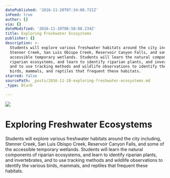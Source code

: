```yaml
---
datePublished: '2016-11-20T07:34:00.721Z'
inFeed: true
author: []
via: {}
dateModified: '2016-11-20T06:58:08.234Z'
title: Exploring Freshwater Ecosystems
publisher: {}
description: >-
  Students will explore various freshwater habitats around the city including,
  Stenner Creek, San Luis Obispo Creek, Reservoir Canyon Falls, and some of the
  accessible temporary wetlands. Students will learn the natural components of
  riparian ecosystems, and learn to identify riparian plants, and invertebrates,
  and to use tracking methods and wildlife observations to identify the various
  birds, mammals, and reptiles that frequent these habitats.
starred: false
sourcePath: _posts/2016-11-20-exploring-freshwater-ecosystems.md
_type: Blurb

---
```

![](https://the-grid-user-content.s3-us-west-2.amazonaws.com/aff9c4a5-dd82-4788-a620-af2407a9fb11.jpg)

# Exploring Freshwater Ecosystems

Students will explore various freshwater habitats around the city including, Stenner Creek, San Luis Obispo Creek, Reservoir Canyon Falls, and some of the accessible temporary wetlands. Students will learn the natural components of riparian ecosystems, and learn to identify riparian plants, and invertebrates, and to use tracking methods and wildlife observations to identify the various birds, mammals, and reptiles that frequent these habitats.